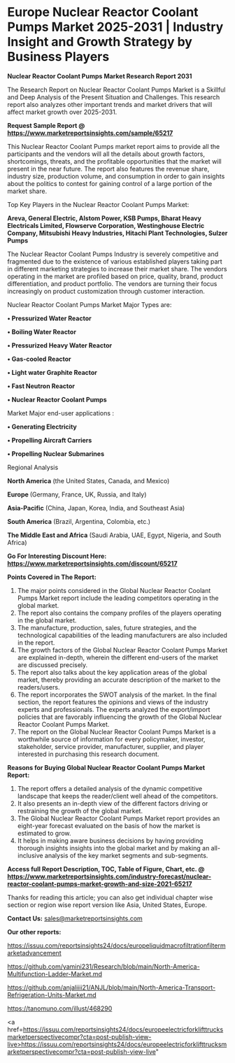 # Europe Nuclear Reactor Coolant Pumps Market 2025-2031 | Industry Insight and Growth Strategy by Business Players

<strong>Nuclear Reactor Coolant Pumps Market Research Report 2031</strong>

The Research Report on Nuclear Reactor Coolant Pumps Market is a Skillful and Deep Analysis of the Present Situation and Challenges. This research report also analyzes other important trends and market drivers that will affect market growth over 2025-2031.

<strong>Request Sample Report @ <a href=https://www.marketreportsinsights.com/sample/65217>https://www.marketreportsinsights.com/sample/65217</a></strong>

This Nuclear Reactor Coolant Pumps market report aims to provide all the participants and the vendors will all the details about growth factors, shortcomings, threats, and the profitable opportunities that the market will present in the near future. The report also features the revenue share, industry size, production volume, and consumption in order to gain insights about the politics to contest for gaining control of a large portion of the market share.

Top Key Players in the Nuclear Reactor Coolant Pumps Market:

<strong>Areva, General Electric, Alstom Power, KSB Pumps, Bharat Heavy Electricals Limited, Flowserve Corporation, Westinghouse Electric Company, Mitsubishi Heavy Industries, Hitachi Plant Technologies, Sulzer Pumps</strong>

The Nuclear Reactor Coolant Pumps Industry is severely competitive and fragmented due to the existence of various established players taking part in different marketing strategies to increase their market share. The vendors operating in the market are profiled based on price, quality, brand, product differentiation, and product portfolio. The vendors are turning their focus increasingly on product customization through customer interaction.

Nuclear Reactor Coolant Pumps Market Major Types are:

<strong>• Pressurized Water Reactor

• Boiling Water Reactor

• Pressurized Heavy Water Reactor

• Gas-cooled Reactor

• Light water Graphite Reactor

• Fast Neutron Reactor

• Nuclear Reactor Coolant Pumps</strong>

Market Major end-user applications :

<strong>• Generating Electricity

• Propelling Aircraft Carriers

• Propelling Nuclear Submarines</strong>

Regional Analysis

</u><strong><b>North America</b></strong> (the United States, Canada, and Mexico)

<strong><b>Europe </b></strong>(Germany, France, UK, Russia, and Italy)

<strong><b>Asia-Pacific</b></strong> (China, Japan, Korea, India, and Southeast Asia)

<strong><b>South America</b></strong> (Brazil, Argentina, Colombia, etc.)

<strong><b>The Middle East and Africa</b></strong> (Saudi Arabia, UAE, Egypt, Nigeria, and South Africa)

<strong>Go For Interesting Discount Here: <a href=https://www.marketreportsinsights.com/discount/65217>https://www.marketreportsinsights.com/discount/65217</a></strong>

<strong>Points Covered in The Report:</strong>
<ol>
  <li>The major points considered in the Global Nuclear Reactor Coolant Pumps Market report include the leading competitors operating in the global market.</li>
  <li>The report also contains the company profiles of the players operating in the global market.</li>
  <li>The manufacture, production, sales, future strategies, and the technological capabilities of the leading manufacturers are also included in the report.</li>
  <li>The growth factors of the Global Nuclear Reactor Coolant Pumps Market are explained in-depth, wherein the different end-users of the market are discussed precisely.</li>
  <li>The report also talks about the key application areas of the global market, thereby providing an accurate description of the market to the readers/users.</li>
  <li>The report incorporates the SWOT analysis of the market. In the final section, the report features the opinions and views of the industry experts and professionals. The experts analyzed the export/import policies that are favorably influencing the growth of the Global Nuclear Reactor Coolant Pumps Market.</li>
  <li>The report on the Global Nuclear Reactor Coolant Pumps Market is a worthwhile source of information for every policymaker, investor, stakeholder, service provider, manufacturer, supplier, and player interested in purchasing this research document.</li>
</ol>
<strong>Reasons for Buying Global Nuclear Reactor Coolant Pumps Market Report:</strong>

<ol>
  <li>The report offers a detailed analysis of the dynamic competitive landscape that keeps the reader/client well ahead of the competitors.</li>
  <li>It also presents an in-depth view of the different factors driving or restraining the growth of the global market.</li>
  <li>The Global Nuclear Reactor Coolant Pumps Market report provides an eight-year forecast evaluated on the basis of how the market is estimated to grow.</li>
  <li>It helps in making aware business decisions by having providing thorough insights insights into the global market and by making an all-inclusive analysis of the key market segments and sub-segments.</li>
</ol>
<strong>Access full Report Description, TOC, Table of Figure, Chart, etc. @ <a href=https://www.marketreportsinsights.com/industry-forecast/nuclear-reactor-coolant-pumps-market-growth-and-size-2021-65217>https://www.marketreportsinsights.com/industry-forecast/nuclear-reactor-coolant-pumps-market-growth-and-size-2021-65217</a></strong>


Thanks for reading this article; you can also get individual chapter wise section or region wise report version like Asia, United States, Europe.

<strong>Contact Us:</strong>
sales@marketreportsinsights.com

<strong>Our other reports:</strong>

<a href=https://issuu.com/reportsinsights24/docs/europeliquidmacrofiltrationfiltermarketadvancement>https://issuu.com/reportsinsights24/docs/europeliquidmacrofiltrationfiltermarketadvancement</a>

<a href=https://github.com/yamini231/Research/blob/main/North-America-Multifunction-Ladder-Market.md>https://github.com/yamini231/Research/blob/main/North-America-Multifunction-Ladder-Market.md</a>

<a href=https://github.com/anjaliiii21/ANJL/blob/main/North-America-Transport-Refrigeration-Units-Market.md>https://github.com/anjaliiii21/ANJL/blob/main/North-America-Transport-Refrigeration-Units-Market.md</a>

<a href=https://tanomuno.com/illust/468290>https://tanomuno.com/illust/468290</a>

<a href=https://issuu.com/reportsinsights24/docs/europeelectricforklifttrucksmarketperspectivecompr?cta=post-publish-view-live>https://issuu.com/reportsinsights24/docs/europeelectricforklifttrucksmarketperspectivecompr?cta=post-publish-view-live</a>"
